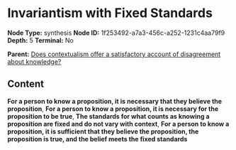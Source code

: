 # Invariantism with Fixed Standards

**Node Type:** synthesis
**Node ID:** 1f253492-a7a3-456c-a252-1231c4aa79f9
**Depth:** 5
**Terminal:** No

**Parent:** [Does contextualism offer a satisfactory account of disagreement about knowledge?](does-contextualism-offer-a-satisfactory-account-of-disagreement-about-knowledge-antithesis-7d6b0f01-dfdb-4f06-9046-c2cc84ecb1f1.md)

## Content

**For a person to know a proposition, it is necessary that they believe the proposition**, **For a person to know a proposition, it is necessary for the proposition to be true**, **The standards for what counts as knowing a proposition are fixed and do not vary with context**, **For a person to know a proposition, it is sufficient that they believe the proposition, the proposition is true, and the belief meets the fixed standards**
